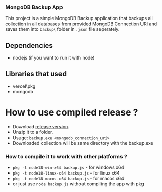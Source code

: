 ### MongoDB Backup App
This project is a simple MongoDB Backup application that backups all collection in all databases from provided MongoDB Connection URI and saves them into `backup\` folder in `.json` file seperately.

## Dependencies
- nodejs (if you want to run it with node)

## Libraries that used
- vercel\pkg
- mongodb

# How to use compiled release ?
- Download [release version](https://github.com/xnti/mongodb-backup/releases/tag/Latest).
- Unzip it to a folder.
- Usage: `backup.exe <mongodb_connection_uri>`
- Downloaded collection will be same directory with the backup.exe

### How to compile it to work with other platforms ?
- `pkg -t node18-win-x64 backup.js` - for windows x64
- `pkg -t node18-linux-x64 backup.js` - for linux x64
- `pkg -t node18-macos-x64 backup.js` - for macos x64
- or just use `node backup.js` without compiling the app with pkg
